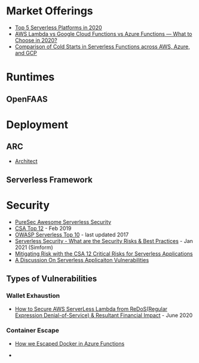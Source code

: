 # Market Offerings
- [Top 5 Serverless Platforms in 2020](https://blog.techmagic.co/top-5-serverless-platforms-in-2020/)
- [AWS Lambda vs Google Cloud Functions vs Azure Functions — What to Choose in 2020?](https://medium.com/techmagic/aws-lambda-vs-google-cloud-functions-vs-azure-functions-what-to-choose-in-2020-6d5340b79d98)
- [Comparison of Cold Starts in Serverless Functions across AWS, Azure, and GCP](https://mikhail.io/serverless/coldstarts/big3/)

# Runtimes
## OpenFAAS

# Deployment 

## ARC
- [Architect](https://arc.codes/docs/en/guides/get-started/quickstart)

## Serverless Framework
# Security
- [PureSec Awesome Serverless Security](https://github.com/puresec/awesome-serverless-security)
- [CSA Top 12](https://cloudsecurityalliance.org/blog/2019/02/11/critical-risks-serverless-applications/) - Feb 2019
- [OWASP Serverless Top 10](https://owasp.org/www-project-serverless-top-10/) - last updated 2017
- [Serverless Security - What are the Security Risks & Best Practices](https://www.simform.com/serverless-security/) - Jan 2021 (Simform)
- [Mitigating Risk with the CSA 12 Critical Risks for Serverless Applications](https://www.sans.org/reading-room/whitepapers/cloud/mitigating-risk-csa-12-critical-risks-serverless-applications-39845)
- [A Discussion On Serverless Applicaiton Vulnerabilities](https://www.trustedsec.com/blog/a-discussion-on-serverless-application-vulnerabilities/)


## Types of Vulnerabilities

### Wallet Exhaustion 
- [How to Secure AWS ServerLess Lambda from ReDoS(Regular Expression Denial-of-Service) & Resultant Financial Impact](https://medium.com/@ddigvijay/how-to-secure-aws-serverless-lambda-from-redos-regular-expression-denial-of-service-resultant-12f0401118cd) - June 2020

### Container Escape
- [How we Escaped Docker in Azure Functions](https://www.intezer.com/blog/research/how-we-escaped-docker-in-azure-functions/)

- 
